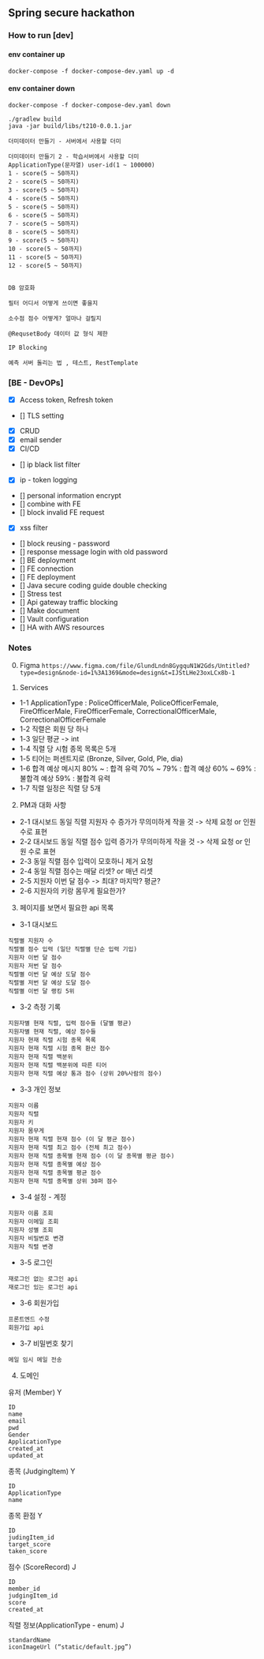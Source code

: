 ## Spring secure hackathon

### How to run [dev]

#### env container up
```
docker-compose -f docker-compose-dev.yaml up -d
```

#### env container down
```
docker-compose -f docker-compose-dev.yaml down
```

```
./gradlew build
java -jar build/libs/t210-0.0.1.jar 
```

```
더미데이터 만들기 - 서버에서 사용할 더미

더미데이터 만들기 2 - 학습서버에서 사용할 더미
ApplicationType(문자열) user-id(1 ~ 100000) 
1 - score(5 ~ 50까지)
2 - score(5 ~ 50까지)
3 - score(5 ~ 50까지)
4 - score(5 ~ 50까지)
5 - score(5 ~ 50까지)
6 - score(5 ~ 50까지)
7 - score(5 ~ 50까지)
8 - score(5 ~ 50까지)
9 - score(5 ~ 50까지)
10 - score(5 ~ 50까지)
11 - score(5 ~ 50까지)
12 - score(5 ~ 50까지)

                    
DB 암호화

필터 어디서 어떻게 쓰이면 좋을지

소수점 점수 어떻게? 얼마나 걸릴지

@RequsetBody 데이터 값 형식 제한

IP Blocking

예측 서버 돌리는 법 , 테스트, RestTemplate

```



### [BE - DevOPs]
- [x] Access token, Refresh token
- [] TLS setting
- [x] CRUD
- [x] email sender
- [x] CI/CD
- [] ip black list filter
- [x] ip - token logging
- [] personal information encrypt
- [] combine with FE
- [] block invalid FE request
- [x] xss filter
- [] block reusing - password
- [] response message login with old password
- [] BE deployment
- [] FE connection
- [] FE deployment
- [] Java secure coding guide double checking
- [] Stress test
- [] Api gateway traffic blocking
- [] Make document
- [] Vault configuration
- [] HA with AWS resources

### Notes
0. Figma
`https://www.figma.com/file/GlundLndn8GygquN1W2Gds/Untitled?type=design&node-id=1%3A1369&mode=design&t=IJStLHe23oxLCx8b-1`

1. Services
- 1-1 ApplicationType : PoliceOfficerMale, PoliceOfficerFemale, FireOfficerMale, FireOfficerFemale, CorrectionalOfficerMale, CorrectionalOfficerFemale
- 1-2 직렬은 회원 당 하나
- 1-3 일단 평균 -> int
- 1-4 직렬 당 시험 종목 목록은 5개
- 1-5 티어는 퍼센트지로 (Bronze, Silver, Gold, Ple, dia)
- 1-6 합격 예상 메시지
  80% ~ : 합격 유력
  70% ~ 79% : 합격 예상
  60% ~ 69% : 불합격 예상
  59% : 불합격 유력
- 1-7 직렬 일정은 직렬 당 5개

2. PM과 대화 사항
- 2-1 대시보드 동일 직렬 지원자 수 증가가 무의미하게 작을 것 -> 삭제 요청 or 인원 수로 표현
- 2-2 대시보드 동일 직렬 점수 입력 증가가 무의미하게 작을 것 -> 삭제 요청 or 인원 수로 표현
- 2-3 동일 직렬 점수 입력이 모호하니 제거 요청
- 2-4 동일 직렬 점수는 매달 리셋? or 매년 리셋
- 2-5 지원자 이번 달 점수 -> 최대? 마지막? 평균?
- 2-6 지원자의 키랑 몸무게 필요한가?

3. 페이지를 보면서 필요한 api 목록
- 3-1 대시보드
```
직렬별 지원자 수
직렬별 점수 입력 (일단 직렬별 단순 입력 기입)
지원자 이번 달 점수
지원자 저번 달 점수
직렬별 이번 달 예상 도달 점수
직렬별 저번 달 예상 도달 점수
직렬별 이번 달 랭킹 5위
```
- 3-2 측정 기록
```
지원자별 현재 직렬, 입력 점수들 (달별 평균)
지원자별 현재 직렬, 예상 점수들
지원자 현재 직렬 시험 종목 목록
지원자 현재 직렬 시험 종목 환산 점수
지원자 현재 직렬 백분위
지원자 현재 직렬 백분위에 따른 티어
지원자 현재 직렬 예상 통과 점수 (상위 20%사람의 점수)
```
- 3-3 개인 정보
```
지원자 이름
지원자 직렬
지원자 키
지원자 몸무게
지원자 현재 직렬 현재 점수 (이 달 평균 점수)
지원자 현재 직렬 최고 점수 (전체 최고 점수)
지원자 현재 직렬 종목별 현재 점수 (이 달 종목별 평균 점수)
지원자 현재 직렬 종목별 예상 점수
지원자 현재 직렬 종목별 평균 점수
지원자 현재 직렬 종목별 상위 30퍼 점수
```

- 3-4 설정 - 계정
```
지원자 이름 조회
지원자 이메일 조회
지원자 성별 조회
지원자 비밀번호 변경
지원자 직렬 변경
```

- 3-5 로그인
```
재로그인 없는 로그인 api
재로그인 있는 로그인 api
```

- 3-6 회원가입
```
프론트엔드 수정
회원가입 api
```

- 3-7 비밀번호 찾기
```
메일 임시 메일 전송
```

4. 도메인

유저 (Member) Y
```
ID
name
email
pwd
Gender
ApplicationType
created_at
updated_at
```

종목 (JudgingItem)	Y
```
ID
ApplicationType
name
```

종목 환점	Y
```
ID
judingItem_id
target_score
taken_score
```

점수 (ScoreRecord) J
```
ID
member_id
judgingItem_id
score
created_at
```

직렬 정보(ApplicationType - enum) J
```
standardName
iconImageUrl (“static/default.jpg”)
```
